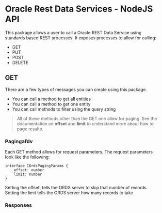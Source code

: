 # Oracle Rest Data Services - NodeJS API

This package allows a user to call a Oracle REST Data Service using standards based REST processes. It exposes processes
to allow for calling:

- GET
- PUT
- POST
- DELETE

## GET

There are a few types of messages you can create using this package.

- You can call a method to get all entities
- You can call a method to get one entity
- You can call methods to filter using the query string

> All of these methods other than the GET one allow for paging. See the documentation on **offset** and **limit** to
> understand more about how to page results.

### Pagingafdv

Each GET method allows for request parameters. The request parameters look like the following:

````
interface IOrdsPagingParams {
    offset: number
    limit: number
}
````

Setting the offset, tells the ORDS server to skip that number of records.
Setting the limit tells the ORDS server how many records to take

### Responses

